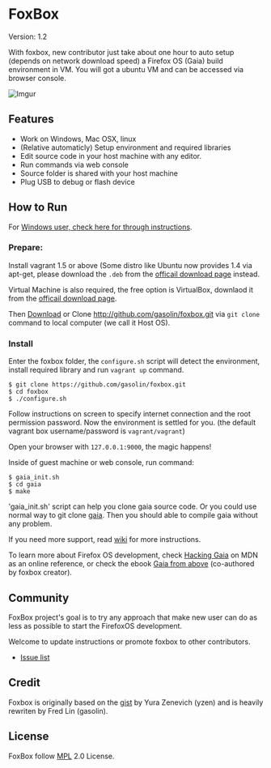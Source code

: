 FoxBox
===========

Version: 1.2

 With foxbox, new contributor just take about one hour to auto setup (depends on network download speed) a Firefox OS (Gaia) build environment in VM. You will got a ubuntu VM and can be accessed via browser console.

![Imgur](http://i.imgur.com/F3dlEgl.png?1)

## Features

- Work on Windows, Mac OSX, linux
- (Relative automaticly) Setup environment and required libraries
- Edit source code in your host machine with any editor.
- Run commands via web console
- Source folder is shared with your host machine
- Plug USB to debug or flash device

## How to Run

For [Windows user, check here for through instructions](https://github.com/gasolin/foxbox/wiki/RunOnWindows).

### Prepare:

Install vagrant 1.5 or above (Some distro like Ubuntu now provides 1.4 via apt-get, please download the `.deb` from the [officail download page](https://www.vagrantup.com/downloads.html) instead.

Virtual Machine is also required, the free option is VirtualBox, downlaod it from the [officail download page](https://www.virtualbox.org/wiki/Downloads).

Then [Download](http://github.com/gasolin/foxbox/releases) or Clone http://github.com/gasolin/foxbox.git via `git clone` command to local computer (we call it Host OS).

### Install

Enter the foxbox folder, the `configure.sh` script will detect the environment, install required library and run `vagrant up` command.

```
$ git clone https://github.com/gasolin/foxbox.git
$ cd foxbox
$ ./configure.sh
```

Follow instructions on screen to specify internet connection and the root permission password. Now the environment is settled for you. (the default vagrant box username/password is `vagrant/vagrant`)

Open your browser with `127.0.0.1:9000`, the magic happens!

Inside of guest machine or web console, run command:

```
$ gaia_init.sh
$ cd gaia
$ make
```

'gaia_init.sh' script can help you clone gaia source code. Or you could use normal way to git clone [gaia](https://github.com/mozilla-b2g/gaia). Then you should able to compile gaia without any problem.


If you need more support, read [wiki](https://github.com/gasolin/foxbox/wiki) for more instructions.

To learn more about Firefox OS development, check [Hacking Gaia](https://developer.mozilla.org/en-US/Firefox_OS/Developing_Gaia) on MDN as an online reference, or check the ebook [Gaia from above](https://leanpub.com/gaiafromabove) (co-authored by foxbox creator).

## Community

FoxBox project's goal is to try any approach that make new user can do as less as possible to start the FirefoxOS development.

Welcome to update instructions or promote foxbox to other contributors.

* [Issue list](https://github.com/gasolin/foxbox/issues?state=open)

## Credit

Foxbox is originally based on the [gist](http://gist.github.com/yzen/7723421) by Yura Zenevich (yzen) and is heavily rewriten by Fred Lin (gasolin).

## License

FoxBox follow [MPL](http://www.mozilla.org/MPL/) 2.0 License.
